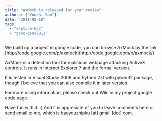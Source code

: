 ```yaml
---
title: "AxMock is released for your review"
authors: ["Youzhi Bao"]
date: "2011-08-19"
tags: 
  - "capture-hpc"
  - "gsoc-gsoc2011"
---
```


We build up a project in google code, you can browse AxMock by the link  
[http://code.google.com/p/axmock](http://code.google.com/p/axmock/)  
  
AxMock is a detection tool for malicious webpage attacking ActiveX controls. It runs in Internet Explorer 7 and the formal version.  
  
It is tested in Visual Studio 2008 and Python 2.6 with pywin32 package, though I believe that you can also compile it in later version.  
  
For more using information, please check out Wiki in my project google code page.  
  
Have fun with it. :) And it is appreciate of you to leave comments here or send email to me, which is baoyouzhipku \[at\] gmail \[dot\] com.
